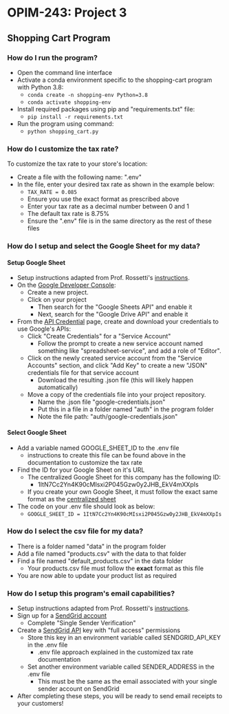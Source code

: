 # OPIM-243: Project 3
## Shopping Cart Program

### How do I run the program?
- Open the command line interface
- Activate a conda environment specific to the shopping-cart program with Python 3.8:
  - ```conda create -n shopping-env Python=3.8```
  - ```conda activate shopping-env```
- Install required packages using pip and "requirements.txt" file:
  - ```pip install -r requirements.txt```
- Run the program using command:
  - ```python shopping_cart.py```


### How do I customize the tax rate?

To customize the tax rate to your store's location:
- Create a file with the following name: ".env"
- In the file, enter your desired tax rate as shown in the example below:
  - ```TAX_RATE = 0.085```
  - Ensure you use the exact format as prescribed above
  - Enter your tax rate as a decimal number between 0 and 1
  - The default tax rate is 8.75%
  - Ensure the ".env" file is in the same directory as the rest of these files


### How do I setup and select the Google Sheet for my data?

#### Setup Google Sheet
- Setup instructions adapted from Prof. Rossetti's [instructions](https://github.com/prof-rossetti/intro-to-python/blob/main/notes/python/packages/gspread.md).
- On the [Google Developer Console](https://console.developers.google.com/cloud-resource-manager):
  - Create a new project. 
  - Click on your project
    - Then search for the "Google Sheets API" and enable it
    - Next, search for the "Google Drive API" and enable it
- From the [API Credential](https://console.developers.google.com/apis/credentials) page, create and download your credentials to use Google's APIs:
  - Click "Create Credentials" for a "Service Account"
    - Follow the prompt to create a new service account named something like "spreadsheet-service", and add a role of "Editor".
  - Click on the newly created service account from the "Service Accounts" section, and click "Add Key" to create a new "JSON" credentials file for that service account
    - Download the resulting .json file (this will likely happen automatically)
  - Move a copy of the credentials file into your project repository.
    - Name the .json file "google-credentials.json" 
    - Put this in a file in a folder named "auth" in the program folder
    - Note the file path: "auth/google-credentials.json"

#### Select Google Sheet 
- Add a variable named GOOGLE_SHEET_ID to the .env file 
  - instructions to create this file can be found above in the documentation to customize the tax rate 
- Find the ID for your Google Sheet on it's URL
  - The centralized Google Sheet for this company has the following ID:
    - 1ItN7Cc2Yn4K90cMIsxi2P045Gzw0y2JHB_EkV4mXXpIs
  - If you create your own Google Sheet, it must follow the exact same format as the [centralized sheet](https://docs.google.com/spreadsheets/d/1ItN7Cc2Yn4K90cMIsxi2P045Gzw0y2JHB_EkV4mXXpI/edit#gid=1014123801)
- The code on your .env file should look as below:
  - ```GOOGLE_SHEET_ID = 1ItN7Cc2Yn4K90cMIsxi2P045Gzw0y2JHB_EkV4mXXpIs```

### How do I select the csv file for my data?

- There is a folder named "data" in the program folder
- Add a file named "products.csv" with the data to that folder
- Find a file named "default_products.csv" in the data folder
  - Your products.csv file must follow the **exact** format as this file
- You are now able to update your product list as required

### How do I setup this program's email capabilities? 
- Setup instructions adapted from Prof. Rossetti's [instructions](https://github.com/prof-rossetti/intro-to-python/blob/main/notes/python/packages/sendgrid.md).
- Sign up for a [SendGrid account](https://signup.sendgrid.com/)
  - Complete "Single Sender Verification"
- Create a [SendGrid API](https://app.sendgrid.com/settings/api_keys) key with "full access" permissions
  - Store this key in an environment variable called SENDGRID_API_KEY in the .env file
    - .env file approach explained in the customized tax rate documentation 
  - Set another environment variable called SENDER_ADDRESS in the .env file
    - This must be the same as the email associated with your single sender account on SendGrid
- After completing these steps, you will be ready to send email receipts to your customers!

